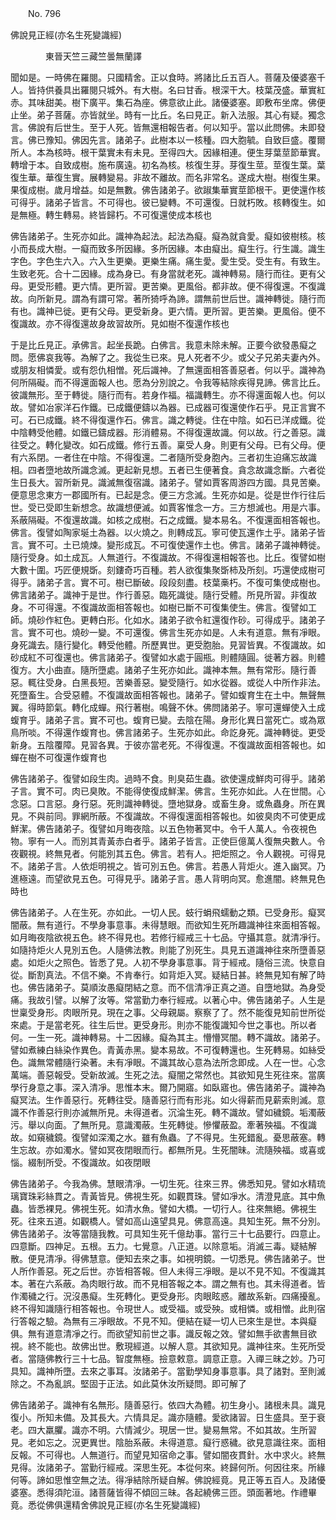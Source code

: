 ﻿　　No. 796

佛說見正經(亦名生死變識經)

　　　　東晉天竺三藏竺曇無蘭譯


聞如是。一時佛在羅閱。只國精舍。正以食時。將諸比丘五百人。菩薩及優婆塞千人。皆持供養具出羅閱只城外。有大樹。名曰甘香。根深干大。枝葉茂盛。華實紅赤。其味甜美。樹下廣平。集石為座。佛意欲止此。諸優婆塞。即敷布坐席。佛便止坐。弟子菩薩。亦皆就坐。時有一比丘。名曰見正。新入法服。其心有疑。獨念言。佛說有后世生。至于人死。皆無還相報告者。何以知乎。當以此問佛。未即發言。佛已豫知。佛因先言。諸弟子。此樹本以一核種。四大胞毓。自致巨盛。覆爾所人。本為核時。根干葉實未有未見。至得四大。因緣相連。便生芽葉莖節華實。轉增于本。自致成樹。施布廣遠。初名為核。核復生芽。芽復生莖。莖復生葉。葉復生華。華復生實。展轉變易。非故不離故。而名非常名。遂成大樹。樹復生果。果復成樹。歲月增益。如是無數。佛告諸弟子。欲踧集華實莖節根干。更使還作核可得乎。諸弟子皆言。不可得也。彼已變轉。不可還復。日就朽敗。核轉復生。如是無極。轉生轉易。終皆歸朽。不可復還使成本核也

佛告諸弟子。生死亦如此。識神為起法。起法為癡。癡為就貪愛。癡如彼樹核。核小而長成大樹。一癡而致多所因緣。多所因緣。本由癡出。癡生行。行生識。識生字色。字色生六入。六入生更樂。更樂生痛。痛生愛。愛生受。受生有。有致生。生致老死。合十二因緣。成為身已。有身當就老死。識神轉易。隨行而往。更有父母。更受形體。更六情。更所習。更苦樂。更風俗。都非故。便不得復還。不復識故。向所新見。謂為有謂可常。著所猗呼為諦。謂無前世后世。識神轉徙。隨行而有也。識神已徙。更有父母。更受新身。更六情。更所習。更苦樂。更風俗。便不復識故。亦不得復還故身故習故所。見如樹不復還作核也

于是比丘見正。承佛言。起坐長跪。白佛言。我意未除未解。正要今欲發愚癡之問。愿佛哀我等。為解了之。我從生已來。見人死者不少。或父子兄弟夫妻內外。或朋友相憐愛。或有怨仇相憎。死后識神。了無還面相答善惡者。何以乎。識神為何所隔礙。而不得還面報人也。愿為分別說之。令我等結除疾得見諦。佛言比丘。彼識無形。至于轉徙。隨行而有。若身作福。福識轉生。亦不得還面報人也。何以故。譬如冶家洋石作鐵。已成鐵便鑄以為器。已成器可復還使作石乎。見正言實不可。石已成鐵。終不得復還作石。佛言。識之轉徙。住在中陰。如石已洋成鐵。從中陰轉受他體。如鐵已鑄成器。形消體易。不得復還故識。何以故。行之善惡。識往受之。轉化變改。如石成鐵。修行五善。稟受人身。則更有父母。已有父母。便有六系閉。一者住在中陰。不得復還。二者隨所受身胞內。三者初生迫痛忘故識相。四者墮地故所識念滅。更起新見想。五者已生便著食。貪念故識念斷。六者從生日長大。習所新見。識滅無復宿識。諸弟子。譬如賈客周游四方國。具見苦樂。便意思念東方一郡國所有。已起是念。便三方念滅。生死亦如是。從是世作行往后世。受已受即生新想念。故識想便滅。如賈客惟念一方。三方想滅也。用是六事。系蔽隔礙。不復還故識。如核之成樹。石之成鐵。變本易名。不復還面相答報也。佛言。復譬如陶家埏土為器。以火燒之。則轉成瓦。寧可使瓦還作土乎。諸弟子皆言。實不可。土已燒煉。變形成瓦。不可復使還作土也。佛言。諸弟子識神轉徙。隨行受身。如土成瓦。人無道行。不復識故。不得復還相報答也。比丘。復譬如樹大數十圍。巧匠便規斲。刻鏤奇巧百種。若人欲復集聚斲柿及所刻。巧還使成樹可得乎。諸弟子言。實不可。樹已斷破。段段刻盡。枝葉槀朽。不復可集使成樹也。佛言諸弟子。識神于是世。作行善惡。臨死識徙。隨行受體。所見所習。非復故身。不可得還。不復識故面相答報也。如樹已斷不可復集使生。佛言。復譬如工師。燒砂作紅色。更轉白形。化如水。諸弟子欲令紅還復作砂。可得成乎。諸弟子言。實不可也。燒砂一變。不可還復。佛言生死亦如是。人未有道意。無有凈眼。身死識去。隨行變化。轉受他體。所歷異世。更受胞胎。見習皆異。不復識故。如砂成紅不可復還也。佛言諸弟子。復譬如水處于圓瓶。則體隨圓。徙著方器。則體復方。大小曲直。隨所墮處。諸弟子生死亦如此。識神本無。無有常形。隨行善惡。輒往受身。白黑長短。苦樂善惡。變受隨行。如水從器。或從人中所作非法。死墮畜生。合受惡體。不復識故面相答報也。諸弟子。譬如蝮育生在土中。無聲無翼。得時節氣。轉化成蟬。飛行著樹。鳴聲不休。佛問諸弟子。寧可還蟬使入土成蝮育乎。諸弟子言。實不可也。蝮育已變。去陰在陽。身形化異日當死亡。或為眾鳥所啖。不得還作蝮育也。佛言諸弟子。生死亦如此。命訖身死。識神轉徙。更受新身。五陰覆障。見習各異。于彼亦當老死。不得復還。不復識故面相答報也。如蟬在樹不可復還作蝮育也

佛告諸弟子。復譬如段生肉。過時不食。則臭茹生蟲。欲使還成鮮肉可得乎。諸弟子言。實不可。肉已臭敗。不能得使復成鮮潔。佛言。生死亦如此。人在世間。心念惡。口言惡。身行惡。死則識神轉徙。墮地獄身。或畜生身。或魚蟲身。所在異見。不與前同。罪網所蔽。不復識故。不得復還面相答報也。如彼臭肉不可使更成鮮潔。佛告諸弟子。復譬如月晦夜陰。以五色物著冥中。令千人萬人。令夜視色物。寧有一人。而別其青黃赤白者乎。諸弟子皆言。正使巨億萬人復無央數人。令夜觀視。終無見者。何能別其五色。佛言。若有人。把炬照之。令人觀視。可得見不。諸弟子言。人依炬明視之。皆可別五色。佛言。若愚人背炬火。進入幽冥。乃進極遠。而望欲見五色。可得見乎。諸弟子言。愚人背明向冥。愈進闇。終無見色時也

佛告諸弟子。人在生死。亦如此。一切人民。蚑行蜎飛蠕動之類。已受身形。癡冥闇蔽。無有道行。不學身事意事。未得慧眼。而欲知生死所趣識神往來面相答報。如月晦夜陰欲視五色。終不得見也。若修行經戒三十七品。守攝其意。就清凈行。如隨持炬火人見別五色。人隨佛法教。則能了別死生。具見五道識神往來所墮善惡處。如炬火之照色。皆悉了見。人初不學身事意事。背于經戒。隨俗三流。快意自從。斷割真法。不信不樂。不肯奉行。如背炬入冥。疑結日甚。終無見知有解了時也。佛告諸弟子。莫順汝愚癡閉結之意。而不信清凈正真之道。自墮地獄。為身受痛。我故引譬。以解了汝等。常當勤力奉行經戒。以著心中。佛告諸弟子。人生是世稟受身形。肉眼所見。現在之事。父母親屬。察察了了。然不能復見知前世所從來處。于是當老死。往生后世。更受身形。則亦不能復識知今世之事也。所以者何。一生一死。識神轉易。十二因緣。癡為其主。懵懵冥闇。轉不識故。諸弟子。譬如煮練白絲染作異色。青黃赤黑。變本易故。不可復轉還也。生死轉易。如絲受色。識無常體隨行染著。未有凈眼。不識其故心意為法所念即成。人在一世。心念萬端。善惡報受。受新故滅。生死之法。癡闇之常然也。其欲知見生死往來。當廣學行身意之事。深入清凈。思惟本末。爾乃開寤。如臥寤也。佛告諸弟子。識神為癡冥法。生作善惡行。死轉往受。隨善惡行而有形兆。如火得薪而見薪索則滅。意識不作善惡行則亦滅無所見。未得道者。沉淪生死。轉不識故。譬如穢鏡。垢濁蔽污。舉以向面。了無所見。意識濁蔽。生死轉徙。慘懼蔽盈。牽著殃福。不復識故。如窺穢鏡。復譬如深濁之水。雖有魚蟲。了不得見。生死錯亂。憂思蔽塞。轉生忘故。亦如濁水。譬如冥夜閉眼而行。都無所見。生死闇昧。流隨殃福。或喜或惱。綴制所受。不復識故。如夜閉眼

佛告諸弟子。今我為佛。慧眼清凈。一切生死。往來三界。佛悉知見。譬如水精琉璃寶珠彩絲貫之。青黃皆見。佛視生死。如觀貫珠。譬如凈水。清澄見底。其中魚蟲。皆悉裸見。佛視生死。如清水魚。譬如大橋。一切行人。往來無絕。佛視生死。往來五道。如觀橋人。譬如高山遠望具見。佛意高遠。具知生死。無不分別。佛告諸弟子。汝等當隨我教。可具知生死千億劫事。當行三十七品要行。四意止。四意斷。四神足。五根。五力。七覺意。八正道。以除意垢。消滅三毒。疑結解散。便見清凈。得佛慧意。便知去來之事。如視明鏡。一切悉見。佛告諸弟子。世人所作善惡。死之后世。亦皆相答報。但人未得三凈眼。是以不見不知。不復識其本。著在六系蔽。為肉眼行故。而不見相答報之本。謂之無有也。其未得道者。皆作濁穢之行。況沒愚癡。生死轉化。更受身形。肉眼眩惑。離故系新。四痛擾亂。終不得知識隨行相答報也。令現世人。或受福。或受殃。或相憐。或相憎。此則宿行答報之驗。為無有三凈眼故。不見不知。便結在疑一切人已來生是世。本與癡俱。無有道意清凈之行。而欲望知前世之事。識反報之效。譬如無手欲書無目欲視。終不能也。故佛出世。敷現經道。以解人意。其欲知見。識神往來。生死所受者。當隨佛教行三十七品。智度無極。撿意敕意。調意正意。入禪三昧之妙。乃可具知。識神所墮。去來之事耳。汝諸弟子。當勤學知身事意事。具了諸對。至則滅除之。不為亂誤。堅固于正法。如此莫休汝所疑問。即可解了

佛告諸弟子。識神有名無形。隨善惡行。依四大為體。初生身小。諸根未具。識見復小。所知未備。及其長大。六情具足。識亦隨體。愛欲諸習。日生盛具。至于衰老。四大羸臞。識亦不明。六情減少。現居一世。變易無常。不如其故。生所習見。老如忘之。況更異世。陰胎系蔽。未得道意。癡行惑穢。欲見意識往來。面相反報。不可得也。人無道行。而望見知宿命之事。譬如闇夜貫針。水中求火。終無見得。汝諸弟子。當勤行經戒。深思生死。本從何來。終歸何所。何因往來。所緣何等。諦如思惟空無之法。得凈結除所疑自解。佛說經竟。見正等五百人。及諸優婆塞。悉得須陀洹。諸菩薩皆得不傾回三昧。各起繞佛三匝。頭面著地。作禮畢竟。悉從佛俱還精舍佛說見正經(亦名生死變識經)
